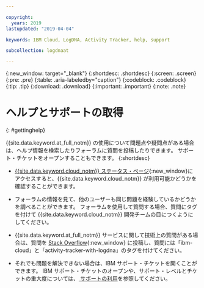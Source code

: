 ```yaml
---

copyright:
  years: 2019
lastupdated: "2019-04-04"

keywords: IBM Cloud, LogDNA, Activity Tracker, help, support

subcollection: logdnaat

---
```


{:new_window: target="_blank"}
{:shortdesc: .shortdesc}
{:screen: .screen}
{:pre: .pre}
{:table: .aria-labeledby="caption"}
{:codeblock: .codeblock}
{:tip: .tip}
{:download: .download}
{:important: .important}
{:note: .note}


# ヘルプとサポートの取得
{: #gettinghelp}

{{site.data.keyword.at_full_notm}} の使用について問題点や疑問点がある場合は、ヘルプ情報を検索したりフォーラムに質問を投稿したりできます。 サポート・チケットをオープンすることもできます。
{:shortdesc}

* [{{site.data.keyword.cloud_notm}} ステータス・ページ](https://cloud.ibm.com/status?selected=status){:new_window}にアクセスすると、{{site.data.keyword.cloud_notm}} が利用可能かどうかを確認することができます。

* フォーラムの情報を見て、他のユーザーも同じ問題を経験しているかどうかを調べることができます。 フォーラムを使用して質問する場合、質問にタグを付けて {{site.data.keyword.cloud_notm}} 開発チームの目につくようにしてください。
<!--Insert the appropriate Stack Overflow tag for your service for <service_keyword> in URL and text below:  -->
  * {{site.data.keyword.at_full_notm}} サービスに関して技術上の質問がある場合は、質問を [Stack Overflow](http://stackoverflow.com/search?q=activity-tracker-with-logdna+ibm-cloud){:new_window} に投稿し、質問には「ibm-cloud」と「activity-tracker-with-logdna」のタグを付けてください。

* それでも問題を解決できない場合は、IBM サポート・チケットを開くことができます。 IBM サポート・チケットのオープンや、サポート・レベルとチケットの重大度については、[ サポートの利用](/docs/get-support?topic=get-support-getting-customer-support#getting-customer-support)を参照してください。
